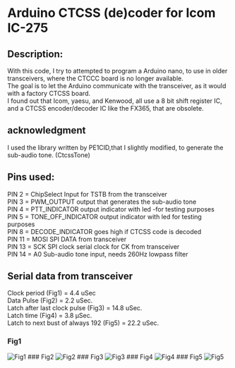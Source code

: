 # Arduino CTCSS (de)coder for Icom IC-275

## Description:
With this code, I try to attempted to program a Arduino nano, to use in older transceivers, where the CTCCC board is no longer available.<br>
The goal is to let the Arduino communicate with the transceiver, as it would with a factory CTCSS board.<br>
I found out that Icom, yaesu, and Kenwood, all use a 8 bit shift register IC, and a CTCSS encoder/decoder IC like the FX365, that are obsolete.</p>
## acknowledgment
I used the library written by PE1CID,that I slightly modified, to generate the sub-audio tone. (CtcssTone)</p>
## Pins used:<br>
PIN 2 = ChipSelect Input for TSTB from the transceiver<br>
PIN 3 = PWM_OUTPUT output that generates the sub-audio tone<br>
PIN 4 = PTT_INDICATOR output indicator with led -for testing purposes<br>
PIN 5 = TONE_OFF_INDICATOR output indicator with led for testing purposes<br>
PIN 8 = DECODE_INDICATOR goes high if CTCSS code is decoded<br>
PIN 11 = MOSI SPI DATA from transceiver<br>
PIN 13 = SCK SPI clock serial clock for CK from transceiver<br>
PIN 14 = A0 Sub-audio tone input, needs 260Hz lowpass filter<p>
## Serial data from transceiver
Clock period (Fig1) = 4.4 uSec<BR>
Data Pulse (Fig2) = 2.2 uSec.<BR>
Latch after last clock pulse (Fig3) = 14.8 uSec.<BR>
Latch time (Fig4) = 3.8 µSec.<BR>
Latch to next bust of always 192 (Fig5) = 22.2 uSec.<BR>
### Fig1
<img src="https://github.com/PA2ER/Icom-CTCSS/tree/main/pics/CTCSS_Clock_period1.png" alt="Fig1">
### Fig2
<img src="https://github.com/PA2ER/Icom-CTCSS/tree/main/pics/CTCSS_Data_pulse.png" alt="Fig2">
### Fig3
<img src="https://github.com/PA2ER/Icom-CTCSS/tree/main/pics/CTCSS_Latch_after_last_clock.png" alt="Fig3">
### Fig4
<img src="https://github.com/PA2ER/Icom-CTCSS/tree/main/pics/CTCSS_latch_time.png" alt="Fig4">
### Fig5
<img src="https://github.com/PA2ER/Icom-CTCSS/tree/main/pics/CTCSS_latch_to_next_burst.png" alt="Fig5">